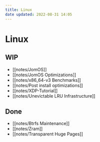 ```yaml
---
title: Linux
date updated: 2022-08-31 14:05
---
```


# Linux

## WIP

- [[notes/JomOS]]
- [[notes/JomOS Optimizations]]
- [[notes/x86_64-v3 Benchmarks]]
- [[notes/Post install optimizations]]
- [[notes/XDP-Tutorial]]
- [[notes/Unevictable LRU Infrastructure]]

## Done

- [[notes/Btrfs Maintenance]]
- [[notes/Zram]]
- [[notes/Transparent Huge Pages]]
